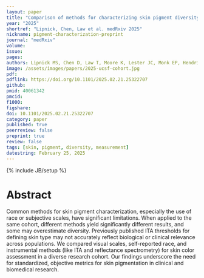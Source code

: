 ```yaml
---
layout: paper
title: "Comparison of methods for characterizing skin pigment diversity in research cohorts"
year: "2025"
shortref: "Lipnick, Chen, Law et al. medRxiv 2025"
nickname: pigment-characterization-preprint
journal: "medRxiv"
volume: 
issue: 
pages: 
authors: Lipnick MS, Chen D, Law T, Moore K, Lester JC, Monk EP, Hendrickson CM, Chou Y, Hughes C, Behnke E, Elmankabadi S, Ortiz L, Negussie F, Leeb G, Ehie O, Auchus I, Igaga EN, Bisegerwa R, Okunlola O, Bickler P, Feiner J, Shmuylovich L
image: /assets/images/papers/2025-ucsf-cohort.jpg
pdf: 
pdflink: https://doi.org/10.1101/2025.02.21.25322707
github: 
pmid: 40061342
pmcid: 
f1000: 
figshare: 
doi: 10.1101/2025.02.21.25322707
category: paper
published: true
peerreview: false
preprint: true
review: false
tags: [skin, pigment, diversity, measurement]
datestring: February 25, 2025
---
```

{% include JB/setup %}

# Abstract

Common methods for skin pigment characterization, especially the use of race or subjective scales, have significant limitations. When applied to the same cohort, different methods yield significantly different results, and some may overestimate diversity. Previously published ITA thresholds for defining skin type may not accurately reflect biological or clinical relevance across populations. We compared visual scales, self-reported race, and instrumental methods (like ITA and reflectance spectrometry) for skin color assessment in a diverse research cohort. Our findings underscore the need for standardized, objective metrics for skin pigmentation in clinical and biomedical research.
